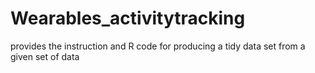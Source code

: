 # Wearables_activitytracking
provides the instruction and R code for producing a tidy data set from a given set of data
